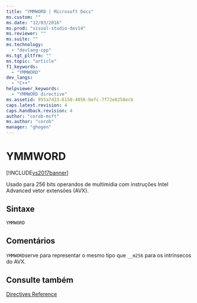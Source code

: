 ```yaml
---
title: "YMMWORD | Microsoft Docs"
ms.custom: ""
ms.date: "12/03/2016"
ms.prod: "visual-studio-dev14"
ms.reviewer: ""
ms.suite: ""
ms.technology: 
  - "devlang-cpp"
ms.tgt_pltfrm: ""
ms.topic: "article"
f1_keywords: 
  - "YMMWORD"
dev_langs: 
  - "C++"
helpviewer_keywords: 
  - "YMMWORD directive"
ms.assetid: 955a7d23-6150-4056-befc-7f72e8258ecb
caps.latest.revision: 4
caps.handback.revision: 4
author: "corob-msft"
ms.author: "corob"
manager: "ghogen"
---
```

# YMMWORD
[!INCLUDE[vs2017banner](../../assembler/inline/includes/vs2017banner.md)]

Usado para 256 bits operandos de multimídia com instruções Intel Advanced vetor extensões \(AVX\).  
  
## Sintaxe  
  
```  
YMMWORD  
```  
  
## Comentários  
 `YMMWORD`serve para representar o mesmo tipo que `__m256` para os intrínsecos do AVX.  
  
## Consulte também  
 [Directives Reference](../../assembler/masm/directives-reference.md)